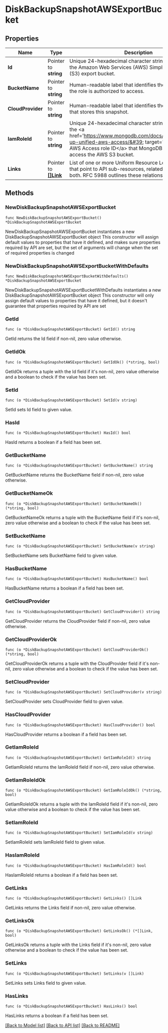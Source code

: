 # DiskBackupSnapshotAWSExportBucket

## Properties

Name | Type | Description | Notes
------------ | ------------- | ------------- | -------------
**Id** | Pointer to **string** | Unique 24-hexadecimal character string that identifies the Amazon Web Services (AWS) Simple Storage Service (S3) export bucket. | [optional] [readonly] 
**BucketName** | Pointer to **string** | Human-readable label that identifies the AWS bucket that the role is authorized to access. | [optional] 
**CloudProvider** | Pointer to **string** | Human-readable label that identifies the cloud provider that stores this snapshot. | [optional] 
**IamRoleId** | Pointer to **string** | Unique 24-hexadecimal character string that identifies the &lt;a href&#x3D;&#39;https://www.mongodb.com/docs/atlas/security/set-up-unified-aws-access/&#39; target&#x3D;&#39;_blank&#39;&gt;Unified AWS Access role ID&lt;/a&gt;  that MongoDB Cloud uses to access the AWS S3 bucket. | [optional] 
**Links** | Pointer to [**[]Link**](Link.md) | List of one or more Uniform Resource Locators (URLs) that point to API sub-resources, related API resources, or both. RFC 5988 outlines these relationships. | [optional] [readonly] 

## Methods

### NewDiskBackupSnapshotAWSExportBucket

`func NewDiskBackupSnapshotAWSExportBucket() *DiskBackupSnapshotAWSExportBucket`

NewDiskBackupSnapshotAWSExportBucket instantiates a new DiskBackupSnapshotAWSExportBucket object
This constructor will assign default values to properties that have it defined,
and makes sure properties required by API are set, but the set of arguments
will change when the set of required properties is changed

### NewDiskBackupSnapshotAWSExportBucketWithDefaults

`func NewDiskBackupSnapshotAWSExportBucketWithDefaults() *DiskBackupSnapshotAWSExportBucket`

NewDiskBackupSnapshotAWSExportBucketWithDefaults instantiates a new DiskBackupSnapshotAWSExportBucket object
This constructor will only assign default values to properties that have it defined,
but it doesn't guarantee that properties required by API are set

### GetId

`func (o *DiskBackupSnapshotAWSExportBucket) GetId() string`

GetId returns the Id field if non-nil, zero value otherwise.

### GetIdOk

`func (o *DiskBackupSnapshotAWSExportBucket) GetIdOk() (*string, bool)`

GetIdOk returns a tuple with the Id field if it's non-nil, zero value otherwise
and a boolean to check if the value has been set.

### SetId

`func (o *DiskBackupSnapshotAWSExportBucket) SetId(v string)`

SetId sets Id field to given value.

### HasId

`func (o *DiskBackupSnapshotAWSExportBucket) HasId() bool`

HasId returns a boolean if a field has been set.
### GetBucketName

`func (o *DiskBackupSnapshotAWSExportBucket) GetBucketName() string`

GetBucketName returns the BucketName field if non-nil, zero value otherwise.

### GetBucketNameOk

`func (o *DiskBackupSnapshotAWSExportBucket) GetBucketNameOk() (*string, bool)`

GetBucketNameOk returns a tuple with the BucketName field if it's non-nil, zero value otherwise
and a boolean to check if the value has been set.

### SetBucketName

`func (o *DiskBackupSnapshotAWSExportBucket) SetBucketName(v string)`

SetBucketName sets BucketName field to given value.

### HasBucketName

`func (o *DiskBackupSnapshotAWSExportBucket) HasBucketName() bool`

HasBucketName returns a boolean if a field has been set.
### GetCloudProvider

`func (o *DiskBackupSnapshotAWSExportBucket) GetCloudProvider() string`

GetCloudProvider returns the CloudProvider field if non-nil, zero value otherwise.

### GetCloudProviderOk

`func (o *DiskBackupSnapshotAWSExportBucket) GetCloudProviderOk() (*string, bool)`

GetCloudProviderOk returns a tuple with the CloudProvider field if it's non-nil, zero value otherwise
and a boolean to check if the value has been set.

### SetCloudProvider

`func (o *DiskBackupSnapshotAWSExportBucket) SetCloudProvider(v string)`

SetCloudProvider sets CloudProvider field to given value.

### HasCloudProvider

`func (o *DiskBackupSnapshotAWSExportBucket) HasCloudProvider() bool`

HasCloudProvider returns a boolean if a field has been set.
### GetIamRoleId

`func (o *DiskBackupSnapshotAWSExportBucket) GetIamRoleId() string`

GetIamRoleId returns the IamRoleId field if non-nil, zero value otherwise.

### GetIamRoleIdOk

`func (o *DiskBackupSnapshotAWSExportBucket) GetIamRoleIdOk() (*string, bool)`

GetIamRoleIdOk returns a tuple with the IamRoleId field if it's non-nil, zero value otherwise
and a boolean to check if the value has been set.

### SetIamRoleId

`func (o *DiskBackupSnapshotAWSExportBucket) SetIamRoleId(v string)`

SetIamRoleId sets IamRoleId field to given value.

### HasIamRoleId

`func (o *DiskBackupSnapshotAWSExportBucket) HasIamRoleId() bool`

HasIamRoleId returns a boolean if a field has been set.
### GetLinks

`func (o *DiskBackupSnapshotAWSExportBucket) GetLinks() []Link`

GetLinks returns the Links field if non-nil, zero value otherwise.

### GetLinksOk

`func (o *DiskBackupSnapshotAWSExportBucket) GetLinksOk() (*[]Link, bool)`

GetLinksOk returns a tuple with the Links field if it's non-nil, zero value otherwise
and a boolean to check if the value has been set.

### SetLinks

`func (o *DiskBackupSnapshotAWSExportBucket) SetLinks(v []Link)`

SetLinks sets Links field to given value.

### HasLinks

`func (o *DiskBackupSnapshotAWSExportBucket) HasLinks() bool`

HasLinks returns a boolean if a field has been set.

[[Back to Model list]](../README.md#documentation-for-models) [[Back to API list]](../README.md#documentation-for-api-endpoints) [[Back to README]](../README.md)


